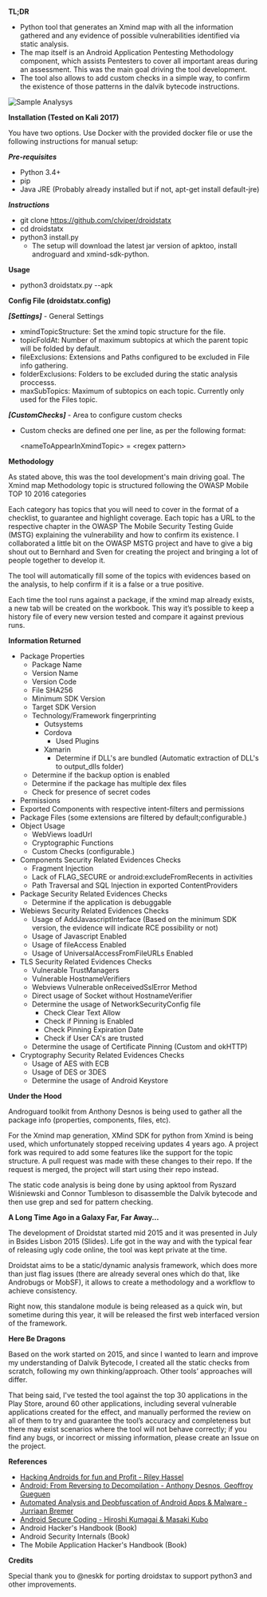 **TL;DR**

* Python tool that generates an Xmind map with all the information gathered and any evidence of possible vulnerabilities identified via static analysis.
* The map itself is an Android Application Pentesting Methodology component, which assists Pentesters to cover all important areas during an assessment. This was the main goal driving the tool development.
* The tool also allows to add custom checks in a simple way, to confirm the existence of those patterns in the dalvik bytecode instructions.

![Sample Analysys](https://github.com/integrity-sa/droidstatx/raw/master/sample.png "Sample Analysys")

**Installation (Tested on Kali 2017)**

You have two options. Use Docker with the provided docker file or use the following instructions for manual setup:

***Pre-requisites***

* Python 3.4+
* pip
* Java JRE (Probably already installed but if not, apt-get install default-jre)

***Instructions***

* git clone https://github.com/clviper/droidstatx
* cd droidstatx
* python3 install.py
  * The setup will download the latest jar version of apktoo, install androguard and xmind-sdk-python. 

**Usage**

* python3 droidstatx.py --apk <apk>

**Config File (droidstatx.config)**

***[Settings]*** - General Settings
* xmindTopicStructure: Set the xmind topic structure for the file.
* topicFoldAt: Number of maximum subtopics at which the parent topic will be folded by default.
* fileExclusions: Extensions and Paths configured to be excluded in File info gathering.
* folderExclusions: Folders to be excluded during the static analysis proccesss.
* maxSubTopics: Maximum of subtopics on each topic. Currently only used for the Files topic.

***[CustomChecks]*** - Area to configure custom checks
* Custom checks are defined one per line, as per the following format:

  \<nameToAppearInXmindTopic\> = \<regex pattern\>

**Methodology**

As stated above, this was the tool development's main driving goal. The Xmind map Methodology topic is structured following the OWASP Mobile TOP 10 2016 categories

Each category has topics that you will need to cover in the format of a checklist, to guarantee and highlight coverage.
Each topic has a URL to the respective chapter in the OWASP The Mobile Security Testing Guide (MSTG) explaining the vulnerability and how to confirm its existence.
I collaborated a little bit on the OWASP MSTG project and have to give a big shout out to Bernhard and Sven for creating the project and bringing a lot of people together to develop it. 

The tool will automatically fill some of the topics with evidences based on the analysis, to help confirm if it is a false or a true positive.

Each time the tool runs against a package, if the xmind map already exists, a new tab will be created on the workbook. This way it’s possible to keep a history file of every new version tested and compare it against previous runs.

**Information Returned**
* Package Properties
  * Package Name
  * Version Name
  * Version Code
  * File SHA256
  * Minimum SDK Version
  * Target SDK Version
  * Technology/Framework fingerprinting
      * Outsystems
      * Cordova
          - Used Plugins 
      * Xamarin
          - Determine if DLL's are bundled (Automatic extraction of DLL's to output_dlls folder)
  * Determine if the backup option is enabled
  * Determine if the package has multiple dex files
  * Check for presence of secret codes
* Permissions
* Exported Components with respective intent-filters and permissions
* Package Files (some extensions are filtered by default;configurable.)
* Object Usage
  * WebViews loadUrl
  * Cryptographic Functions
  * Custom Checks (configurable.)
* Components Security Related Evidences Checks
  * Fragment Injection
  * Lack of FLAG_SECURE or android:excludeFromRecents in activities
  * Path Traversal and SQL Injection in exported ContentProviders 
* Package Security Related Evidences Checks
  * Determine if the application is debuggable 
* Webiews Security Related Evidences Checks
  * Usage of AddJavascriptInterface (Based on the minimum SDK version, the evidence will indicate RCE possibility or not)
  * Usage of Javascript Enabled
  * Usage of fileAccess Enabled
  * Usage of UniversalAccessFromFileURLs Enabled
* TLS Security Related Evidences Checks
  * Vulnerable TrustManagers
  * Vulnerable HostnameVerifiers
  * Webviews Vulnerable onReceivedSslError Method
  * Direct usage of Socket without HostnameVerifier
  * Determine the usage of NetworkSecurityConfig file
    * Check Clear Text Allow
    * Check if Pinning is Enabled
    * Check Pinning Expiration Date
    * Check if User CA's are trusted
  * Determine the usage of Certificate Pinning (Custom and okHTTP)
* Cryptography Security Related Evidences Checks
  * Usage of AES with ECB
  * Usage of DES or 3DES
  * Determine the usage of Android Keystore

**Under the Hood**

Androguard toolkit from Anthony Desnos is being used to gather all the package info (properties, components, files, etc).

For the Xmind map generation, XMind SDK for python from Xmind is being used, which unfortunately stopped receiving updates 4 years ago. A project fork was required to add some features like the support for the topic structure. A pull request was made with these changes to their repo. If the request is merged, the project will start using their repo instead.

The static code analysis is being done by using apktool from Ryszard Wiśniewski and Connor Tumbleson to disassemble the Dalvik bytecode and then use grep and sed for pattern checking.

**A Long Time Ago in a Galaxy Far, Far Away...**

The development of Droidstat started mid 2015 and it was presented in July in Bsides Lisbon 2015 (Slides). Life got in the way and with the typical fear of releasing ugly code online, the tool was kept private at the time.

Droidstat aims to be a static/dynamic analysis framework, which does more than just flag issues (there are already several ones which do that, like Androbugs or MobSF), it allows to create a methodology and a workflow to achieve consistency.

Right now, this standalone module is being released as a quick win, but sometime during this year, it will be released the first web interfaced version of the framework.

**Here Be Dragons**

Based on the work started on 2015, and since I wanted to learn and improve my understanding of Dalvik Bytecode, I created all the static checks from scratch, following my own thinking/approach. Other tools’ approaches will differ.

That being said, I've tested the tool against the top 30 applications in the Play Store, around 60 other applications, including several vulnerable applications created for the effect, and manually performed the review on all of them to try and guarantee the tool’s accuracy and completeness but there may exist scenarios where the tool will not behave correctly; if you find any bugs, or incorrect or missing information, please create an Issue on the project.

**References**
* [Hacking Androids for fun and Profit - Riley Hassel](http://conference.hitb.org/hitbsecconf2011kul/materials/D1T1%20-*%20Riley%20Hassell%20-%20Exploiting%20Androids%20for%20Fun%20and%20Profit.pdf)
* [Android: From Reversing to Decompilation - Anthony Desnos, Geoffroy Gueguen](https://media.blackhat.com/bh-ad-11/Desnos/bh-ad-11-DesnosGueguen-Andriod-Reversing_to_Decompilation_Slides.pdf)
* [Automated Analysis and Deobfuscation of Android Apps & Malware - Jurriaan Bremer](http://jbremer.org/wp-posts/athcon.pdf)
* [Android Secure Coding - Hiroshi Kumagai & Masaki Kubo](https://www.jpcert.or.jp/present/2014/20140910android-sc.pdf)
* Android Hacker's Handbook (Book)
* Android Security Internals (Book)
* The Mobile Application Hacker's Handbook (Book)

**Credits**

Special thank you to @neskk for porting droidstax to support python3 and other improvements. 

